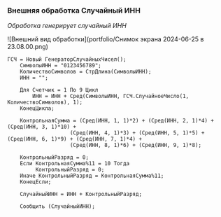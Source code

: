 
### Внешняя обработка Случайный ИНН
*Обработка генерирует случайный ИНН*

![Внешний вид обработки](portfolio/Снимок экрана 2024-06-25 в 23.08.00.png)

```bsl
ГСЧ = Новый ГенераторСлучайныхЧисел();   
	СимволыИНН = "0123456789";  
	КоличествоСимволов = СтрДлина(СимволыИНН);
	ИНН = "";
	
    Для Счетчик = 1 По 9 Цикл   
		ИНН = ИНН + Сред(СимволыИНН, ГСЧ.СлучайноеЧисло(1, КоличествоСимволов), 1); 
	КонецЦикла;      
	
	КонтрольнаяСумма = (Сред(ИНН, 1, 1)*2) + (Сред(ИНН, 2, 1)*4) + (Сред(ИНН, 3, 1)*10) + 
					(Сред(ИНН, 4, 1)*3) + (Сред(ИНН, 5, 1)*5) + (Сред(ИНН, 6, 1)*9) + (Сред(ИНН, 7, 1)*4) +
					(Сред(ИНН, 8, 1)*6) + (Сред(ИНН, 9, 1)*8);    
					
	КонтрольныйРазряд = 0;
	Если КонтрольнаяСумма%11 = 10 Тогда 
		 КонтрольныйРазряд = 0;
	Иначе КонтрольныйРазряд = КонтрольнаяСумма%11;
	КонецЕсли; 
	 
	СлучайныйИНН = ИНН + КонтрольныйРазряд;
	 		
	Сообщить (СлучайныйИНН);
 ```
